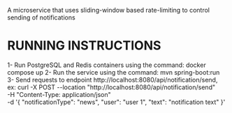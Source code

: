 A microservice that uses sliding-window based rate-limiting to control sending of notifications 

RUNNING INSTRUCTIONS
====================

1- Run PostgreSQL and Redis containers using the command:
docker compose up
2- Run the service using the command:
mvn spring-boot:run
3- Send requests to endpoint http://localhost:8080/api/notification/send, ex:
curl -X POST --location "http://localhost:8080/api/notification/send" \
-H "Content-Type: application/json" \
-d '{
"notificationType": "news",
"user": "user 1",
"text": "notification text"
}'